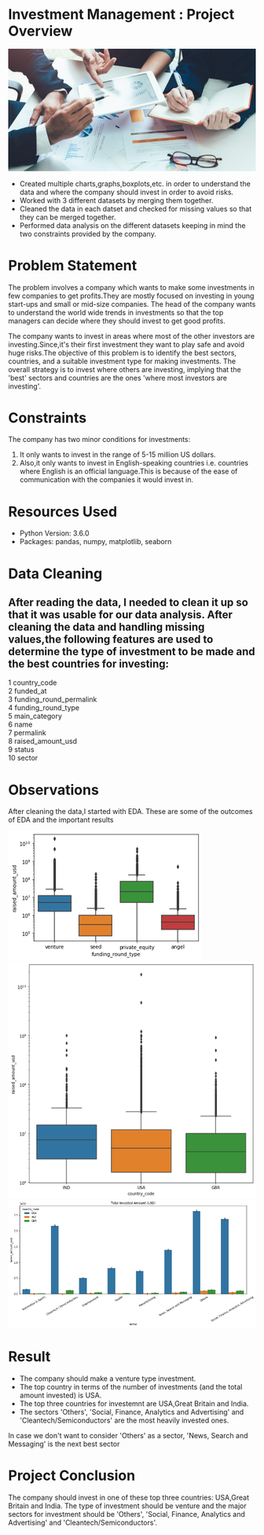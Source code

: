 # Investment Management : Project Overview
![investment_management](https://github.com/Rahul713713/Investment-Management/blob/master/Investment_Management.jpg "Investment Management")
- Created multiple charts,graphs,boxplots,etc. in order to understand the data and where the company should invest in order to avoid risks.
- Worked with 3 different datasets by merging them together.
- Cleaned the data in each datset and checked for missing values so that they can be merged together.
- Performed data analysis on the different datasets keeping in mind the two constraints provided by the company.

# Problem Statement

The problem involves a company which wants to make some investments in few companies to get profits.They are mostly focused on investing in young start-ups and small or mid-size companies. The head of the company wants to understand the world wide trends in investments so that the top managers can decide where they should invest to get good profits.

The company wants to invest in areas where most of the other investors are investing.Since,it's their first investment they want to play safe and avoid huge risks.The objective of this problem is to identify the best sectors, countries, and a suitable investment type for making investments. The overall strategy is to invest where others are investing, implying that the 'best' sectors and countries are the ones 'where most investors are investing'.

# Constraints

The company has two minor conditions for investments:
1. It only wants to invest in the range of 5-15 million US dollars.
2. Also,it only wants to invest in English-speaking countries i.e. countries where English is an official language.This is because of the ease of communication with the companies it would invest in. 


# Resources Used
- Python Version: 3.6.0
- Packages: pandas, numpy, matplotlib, seaborn

# Data Cleaning
## After reading the data, I needed to clean it up so that it was usable for our data analysis. After cleaning the data and handling missing values,the following features are used to determine the type of investment to be made and the best countries for investing:

 1   country_code             
 2   funded_at                
 3   funding_round_permalink  
 4   funding_round_type       
 5   main_category            
 6   name                     
 7   permalink                
 8   raised_amount_usd        
 9  status                   
 10   sector                    

# Observations
After cleaning the data,I started with EDA. These are some of the outcomes of EDA and the important results 

![loan_status vs term](https://github.com/Rahul713713/Investment-Management/blob/master/Amount_raised_across_four_categories.png "Amount_raised_across_four_categories")
![loan_status vs term](https://github.com/Rahul713713/Investment-Management/blob/master/Top_three_countries_for_investment.png "Top_three_countries_for_investment")
![loan_status vs term](https://github.com/Rahul713713/Investment-Management/blob/master/Amount_invested.png "Amount_invested")

# Result

- The company should make a venture type investment.
- The top country in terms of the number of investments (and the total amount invested) is USA. 
- The top three countries for investemnt are USA,Great Britain and India.
- The sectors 'Others', 'Social, Finance, Analytics and Advertising' and 'Cleantech/Semiconductors' are the most heavily invested ones.

In case we don't want to consider 'Others' as a sector, 'News, Search and Messaging' is the next best sector

# Project Conclusion

The company should invest in one of these top three countries: USA,Great Britain and India. The type of investment should be venture and the major sectors for investment should be 'Others', 'Social, Finance, Analytics and Advertising' and 'Cleantech/Semiconductors'.
